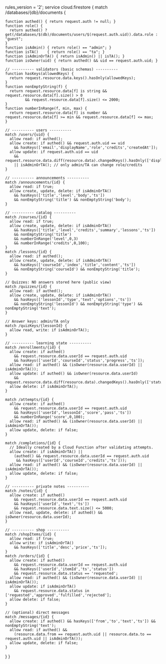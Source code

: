 rules_version = '2';
service cloud.firestore {
  match /databases/{db}/documents {

    function authed() { return request.auth != null; }
    function role() {
      return authed() ? get(/databases/$(db)/documents/users/$(request.auth.uid)).data.role : "guest";
    }
    function isAdmin() { return role() == "admin"; }
    function isTA()    { return role() == "ta"; }
    function isAdminOrTA() { return isAdmin() || isTA(); }
    function isOwner(uid) { return authed() && uid == request.auth.uid; }

    // ---------- validators (basic schemas) ----------
    function hasKeys(allowedKeys) {
      return request.resource.data.keys().hasOnly(allowedKeys);
    }
    function nonEmptyString(f) {
      return request.resource.data[f] is string && request.resource.data[f].size() > 0
             && request.resource.data[f].size() <= 2000;
    }
    function numberInRange(f, min, max) {
      return request.resource.data[f] is number && request.resource.data[f] >= min && request.resource.data[f] <= max;
    }

    // ---------- users ----------
    match /users/{uid} {
      allow read: if authed();
      allow create: if authed() && request.auth.uid == uid
        && hasKeys(['email','displayName','role','credits','createdAt']);
      allow update: if request.auth.uid == uid
        && request.resource.data.diff(resource.data).changedKeys().hasOnly(['displayName'])
        || isAdminOrTA(); // only admin/TA can change role/credits
    }

    // ---------- announcements ----------
    match /announcements/{id} {
      allow read: if true;
      allow create, update, delete: if isAdminOrTA()
        && hasKeys(['title','level','body','ts'])
        && nonEmptyString('title') && nonEmptyString('body');
    }

    // ---------- catalog ----------
    match /courses/{id} {
      allow read: if true;
      allow create, update, delete: if isAdminOrTA()
        && hasKeys(['title','level','credits','summary','lessons','ts'])
        && nonEmptyString('title')
        && numberInRange('level',0,3)
        && numberInRange('credits',0,100);
    }
    match /lessons/{id} {
      allow read: if authed();
      allow create, update, delete: if isAdminOrTA()
        && hasKeys(['courseId','index','title','content','ts'])
        && nonEmptyString('courseId') && nonEmptyString('title');
    }

    // Quizzes: NO answers stored here (public view)
    match /quizzes/{id} {
      allow read: if authed();
      allow create, update, delete: if isAdminOrTA()
        && hasKeys(['lessonId','type','text','options','ts'])
        && nonEmptyString('lessonId') && nonEmptyString('type') && nonEmptyString('text');
    }

    // Answer keys: admin/TA only
    match /quizKeys/{lessonId} {
      allow read, write: if isAdminOrTA();
    }

    // ---------- learning state ----------
    match /enrollments/{id} {
      allow create: if authed()
        && request.resource.data.userId == request.auth.uid
        && hasKeys(['userId','courseId','status','progress','ts']);
      allow read: if authed() && (isOwner(resource.data.userId) || isAdminOrTA());
      allow update: if authed() && isOwner(resource.data.userId)
        && request.resource.data.diff(resource.data).changedKeys().hasOnly(['status','progress']);
      allow delete: if isAdminOrTA();
    }

    match /attempts/{id} {
      allow create: if authed()
        && request.resource.data.userId == request.auth.uid
        && hasKeys(['userId','lessonId','score','pass','ts'])
        && numberInRange('score',0,100);
      allow read: if authed() && (isOwner(resource.data.userId) || isAdminOrTA());
      allow update, delete: if false;
    }

    match /completions/{id} {
      // Ideally created by a Cloud Function after validating attempts.
      allow create: if isAdminOrTA() ||
        (authed() && request.resource.data.userId == request.auth.uid
         && hasKeys(['userId','courseId','credits','ts']));
      allow read: if authed() && (isOwner(resource.data.userId) || isAdminOrTA());
      allow update, delete: if false;
    }

    // ---------- private notes ----------
    match /notes/{id} {
      allow create: if authed()
        && request.resource.data.userId == request.auth.uid
        && hasKeys(['userId','text','ts'])
        && request.resource.data.text.size() <= 5000;
      allow read, update, delete: if authed() && isOwner(resource.data.userId);
    }

    // ---------- shop ----------
    match /shopItems/{id} {
      allow read: if true;
      allow write: if isAdminOrTA()
        && hasKeys(['title','desc','price','ts']);
    }
    match /orders/{id} {
      allow create: if authed()
        && request.resource.data.userId == request.auth.uid
        && hasKeys(['userId','itemId','ts','status'])
        && request.resource.data.status == 'requested';
      allow read: if authed() && (isOwner(resource.data.userId) || isAdminOrTA());
      allow update: if isAdminOrTA()
        && request.resource.data.status in ['requested','approved','fulfilled','rejected'];
      allow delete: if false;
    }

    // (optional) direct messages
    match /messages/{id} {
      allow create: if authed() && hasKeys(['from','to','text','ts']) && nonEmptyString('text');
      allow read: if authed() &&
        (resource.data.from == request.auth.uid || resource.data.to == request.auth.uid || isAdminOrTA());
      allow update, delete: if false;
    }
  }
}
